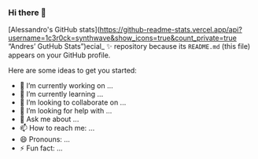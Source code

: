 ### Hi there 👋


[Alessandro's GitHub stats](https://github-readme-stats.vercel.app/api?username=1c3r0ck=synthwave&show_icons=true&count_private=true “Andres’ GutHub Stats”)ecial_ ✨ repository because its `README.md` (this file) appears on your GitHub profile.

Here are some ideas to get you started:

- 🔭 I’m currently working on ...
- 🌱 I’m currently learning ...
- 👯 I’m looking to collaborate on ...
- 🤔 I’m looking for help with ...
- 💬 Ask me about ...
- 📫 How to reach me: ...
- 😄 Pronouns: ...
- ⚡ Fun fact: ...
